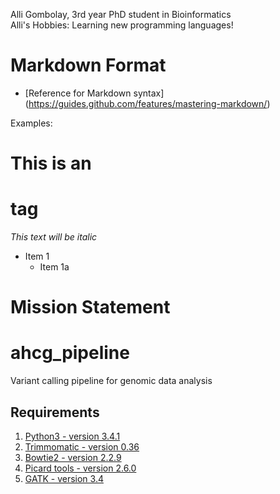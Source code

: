 Alli Gombolay, 3rd year PhD student in Bioinformatics  
Alli's Hobbies: Learning new programming languages!

# Markdown Format
* [Reference for Markdown syntax] (https://guides.github.com/features/mastering-markdown/)

Examples:
# This is an <h1> tag

*This text will be italic*

* Item 1
  * Item 1a
  
# Mission Statement

# ahcg_pipeline
Variant calling pipeline for genomic data analysis

## Requirements

1. [Python3 - version 3.4.1](https://www.python.org/download/releases/3.4.1/)
2. [Trimmomatic - version 0.36](http://www.usadellab.org/cms/uploads/supplementary/Trimmomatic/Trimmomatic-0.36.zip)
3. [Bowtie2 - version 2.2.9](https://sourceforge.net/projects/bowtie-bio/files/bowtie2/2.2.9/)
4. [Picard tools - version 2.6.0](https://github.com/broadinstitute/picard/releases/download/2.6.0/picard.jar)
5. [GATK - version 3.4](https://software.broadinstitute.org/gatk/download/)
